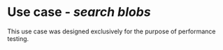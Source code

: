 # Use case - _search blobs_

This use case was designed exclusively for the purpose of performance testing.